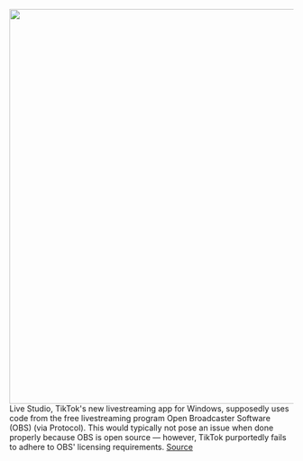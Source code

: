<img src='https://cdn.vox-cdn.com/thumbor/sBF1mhDenEZI0jvJXCXBNjVTtWg=/0x0:2040x1360/1200x800/filters:focal(857x517:1183x843)/cdn.vox-cdn.com/uploads/chorus_image/image/70299626/acastro_190723_1777_tiktok_0001.0.0.jpg' width='700px' /><br/>
Live Studio, TikTok's new livestreaming app for Windows, supposedly uses code from the free livestreaming program Open Broadcaster Software (OBS) (via Protocol). This would typically not pose an issue when done properly because OBS is open source — however, TikTok purportedly fails to adhere to OBS' licensing requirements.
<a href='https://www.theverge.com/2021/12/20/22847213/tiktoks-live-studio-obs-open-source-policy'> Source <a/>
